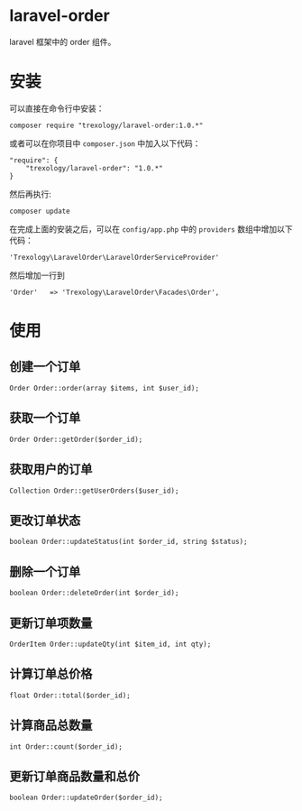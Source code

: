 # laravel-order
laravel 框架中的 order 组件。

# 安装

可以直接在命令行中安装：

    composer require "trexology/laravel-order:1.0.*"

或者可以在你项目中 `composer.json` 中加入以下代码：

    "require": {
        "trexology/laravel-order": "1.0.*"
    }

然后再执行:

    composer update

在完成上面的安装之后，可以在 `config/app.php` 中的 `providers` 数组中增加以下代码：

    'Trexology\LaravelOrder\LaravelOrderServiceProvider'

然后增加一行到

    'Order'   => 'Trexology\LaravelOrder\Facades\Order',


# 使用

## 创建一个订单

    Order Order::order(array $items, int $user_id);

## 获取一个订单

    Order Order::getOrder($order_id);

## 获取用户的订单

    Collection Order::getUserOrders($user_id);

## 更改订单状态

    boolean Order::updateStatus(int $order_id, string $status);

## 删除一个订单

    boolean Order::deleteOrder(int $order_id);

## 更新订单项数量

    OrderItem Order::updateQty(int $item_id, int qty);

## 计算订单总价格

    float Order::total($order_id);

## 计算商品总数量

    int Order::count($order_id);

## 更新订单商品数量和总价

    boolean Order::updateOrder($order_id);
